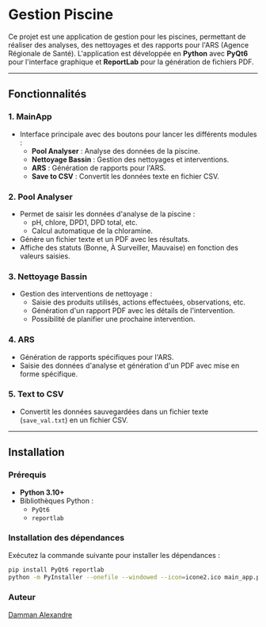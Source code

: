 # Gestion Piscine

Ce projet est une application de gestion pour les piscines, permettant de réaliser des analyses, des nettoyages et des rapports pour l'ARS (Agence Régionale de Santé). L'application est développée en **Python** avec **PyQt6** pour l'interface graphique et **ReportLab** pour la génération de fichiers PDF.

---

## Fonctionnalités

### 1. **MainApp**
- Interface principale avec des boutons pour lancer les différents modules :
  - **Pool Analyser** : Analyse des données de la piscine.
  - **Nettoyage Bassin** : Gestion des nettoyages et interventions.
  - **ARS** : Génération de rapports pour l'ARS.
  - **Save to CSV** : Convertit les données texte en fichier CSV.

### 2. **Pool Analyser**
- Permet de saisir les données d'analyse de la piscine :
  - pH, chlore, DPD1, DPD total, etc.
  - Calcul automatique de la chloramine.
- Génère un fichier texte et un PDF avec les résultats.
- Affiche des statuts (Bonne, À Surveiller, Mauvaise) en fonction des valeurs saisies.

### 3. **Nettoyage Bassin**
- Gestion des interventions de nettoyage :
  - Saisie des produits utilisés, actions effectuées, observations, etc.
  - Génération d'un rapport PDF avec les détails de l'intervention.
  - Possibilité de planifier une prochaine intervention.

### 4. **ARS**
- Génération de rapports spécifiques pour l'ARS.
- Saisie des données d'analyse et génération d'un PDF avec mise en forme spécifique.

### 5. **Text to CSV**
- Convertit les données sauvegardées dans un fichier texte (`save_val.txt`) en un fichier CSV.

---

## Installation

### Prérequis
- **Python 3.10+**
- Bibliothèques Python :
  - `PyQt6`
  - `reportlab`

### Installation des dépendances
Exécutez la commande suivante pour installer les dépendances :
```bash
pip install PyQt6 reportlab
python -m PyInstaller --onefile --windowed --icon=icone2.ico main_app.py
```
### Auteur
[Damman Alexandre](https://github.com/kaldex0)
